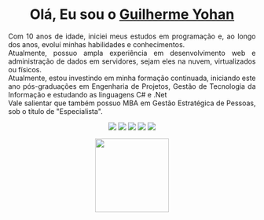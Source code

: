 <div>
  
  <h1 align="center">
    Olá, Eu sou o 
    <a href="https://www.linkedin.com/in/guilherme-yohan-2ab33761/">Guilherme Yohan</a>
  </h1>
  
  <p align="justify">
Com 10 anos de idade, iniciei meus estudos em programação e, ao longo dos anos, evoluí minhas habilidades e conhecimentos. <br>Atualmente, possuo ampla experiência em desenvolvimento web e administração de dados em servidores, sejam eles na nuvem, virtualizados ou físicos. <br>
Atualmente, estou investindo em minha formação continuada, iniciando este ano pós-graduações em Engenharia de Projetos, Gestão de Tecnologia da Informação e estudando as linguagens C# e .Net
<br>
Vale salientar que também possuo MBA em Gestão Estratégica de Pessoas, sob o título de "Especialista". </p> 

<div align="center">
 
<a href="https://guilhermeyohan.com.br/links/" target="_blank"><img src="https://img.shields.io/badge/Portifolio-%20-green" target="_blank"></a> <a href="https://uiverse.io/profile/guilhermeyohan" target="_blank"><img src="https://img.shields.io/badge/Uiverse.IO-%20-blueviolet" target="_blank"></a> <a href="https://www.linkedin.com/in/guilherme-yohan-2ab33761/" target="_blank"><img src="https://img.shields.io/badge/LinkedIn-%20-blue" target="_blank"></a> <a href="https://www.instagram.com/guilhermeyohan/" target="_blank"><img src="https://img.shields.io/badge/Instagram-%20-orange" target="_blank"></a> <a href="mailto:guilherme_yohan@yahoo.com.br"><img src="https://img.shields.io/badge/Email-%20-white" target="_blank"></a>
</div>

<div align="center">    
  
    
</div>

<div align="center">
  <a href="https://github.com/guilhermeyohan">
    <img height="150em" src="https://github-readme-stats.vercel.app/api?username=guilhermeyohan&count_private=true&include_all_commits=true&show_icons=true&theme=github_dark&hide_border=false&show_owner=true"/>

  </a>
</div>




  
</div>

